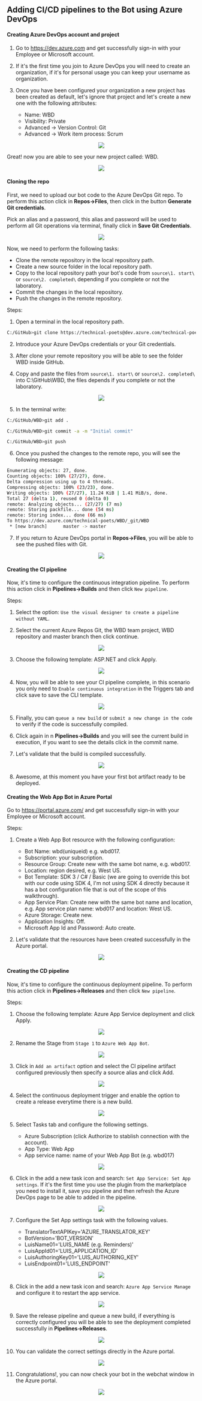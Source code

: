 ## Adding CI/CD pipelines to the Bot using Azure DevOps

#### Creating Azure DevOps account and project

1. Go to https://dev.azure.com and get successfully sign-in with your Employee or Microsoft account.

2. If it's the first time you join to Azure DevOps you will need to create an organization, if it's for personal usage you can keep your username as organization.

3. Once you have been configured your organization a new project has been created as default, let's ignore that project and let's create a new one with the following attributes:

    - Name: WBD
    - Visibility: Private
    - Advanced -> Version Control: Git
    - Advanced -> Work item process: Scrum

<div style="text-align:center">
    <img src="http://rcervantes.me/images/walkthrough-bot-dotnet-azuredevops-project.png" />
</div>

Great! now you are able to see your new project called: WBD.

<div style="text-align:center">
    <img src="http://rcervantes.me/images/walkthrough-bot-dotnet-azuredevops-dashboard.png" />
</div>

#### Cloning the repo

First, we need to upload our bot code to the Azure DevOps Git repo. To perform this action click in <b>Repos->Files</b>, then click in the button <b>Generate Git credentials</b>.

Pick an alias and a password, this alias and password will be used to perform all Git operations via terminal, finally click in <b>Save Git Credentials</b>.

<div style="text-align:center">
    <img src="http://rcervantes.me/images/walkthrough-bot-dotnet-azuredevops-credentials.png" />
</div>

Now, we need to perform the following tasks:

- Clone the remote repository in the local repository path.
- Create a new source folder in the local repository path.
- Copy to the local repository path your bot's code from `source\1. start\` or `source\2. completed\` depending if you complete or not the laboratory.
- Commit the changes in the local repository.
- Push the changes in the remote repository.

Steps:

1. Open a terminal in the local repository path.

```bash
C:/GitHub>git clone https://technical-poets@dev.azure.com/technical-poets/WBD/_git/WBD
```

2. Introduce your Azure DevOps credentials or your Git credentials.

3. After clone your remote repository you will be able to see the folder WBD inside GitHub.

4. Copy and paste the files from `source\1. start\` or `source\2. completed\` into C:\GitHub\WBD\, the files  depends if you complete or not the laboratory.

<div style="text-align:center">
    <img src="http://rcervantes.me/images/walkthrough-bot-dotnet-azuredevops-files.png" />
</div>

5. In the terminal write:

```bash
C:/GitHub/WBD>git add .
```

```bash
C:/GitHub/WBD>git commit -a -m "Initial commit"
```

```bash
C:/GitHub/WBD>git push
```

6. Once you pushed the changes to the remote repo, you will see the following message:

```bash
Enumerating objects: 27, done.
Counting objects: 100% (27/27), done.
Delta compression using up to 4 threads.
Compressing objects: 100% (23/23), done.
Writing objects: 100% (27/27), 11.24 KiB | 1.41 MiB/s, done.
Total 27 (delta 1), reused 0 (delta 0)
remote: Analyzing objects... (27/27) (7 ms)
remote: Storing packfile... done (54 ms)
remote: Storing index... done (66 ms)
To https://dev.azure.com/technical-poets/WBD/_git/WBD
 * [new branch]      master -> master
 ```

7. If you return to Azure DevOps portal in <b>Repos->Files</b>, you will be able to see the pushed files with Git.

<div style="text-align:center">
    <img src="http://rcervantes.me/images/walkthrough-bot-dotnet-azuredevops-filesportal.png" />
</div>

#### Creating the CI pipeline

Now, it's time to configure the continuous integration pipeline. To perform this action click in <b>Pipelines->Builds</b> and then click `New pipeline`.

Steps:

1. Select the option: `Use the visual designer to create a pipeline without YAML`.

2. Select the current Azure Repos Git, the WBD team project, WBD repository and master branch then click continue.

<div style="text-align:center">
    <img src="http://rcervantes.me/images/walkthrough-bot-dotnet-azuredevops-azurerepos.png" />
</div>

3. Choose the following template: ASP.NET and click Apply.

<div style="text-align:center">
    <img src="http://rcervantes.me/images/walkthrough-bot-dotnet-azuredevops-citemplate.png" />
</div>

4. Now, you will be able to see your CI pipeline complete, in this scenario you only need to `Enable continuous integration` in the Triggers tab and click save to save the CLI template.

<div style="text-align:center">
    <img src="http://rcervantes.me/images/walkthrough-bot-dotnet-azuredevops-citemplate2.png" />
</div>

5. Finally, you can `queue a new build` or `submit a new change in the code` to verify if the code is successfully compiled.

6. Click again in n <b>Pipelines->Builds</b> and you will see the current build in execution, if you want to see the details click in the commit name.

7. Let's validate that the build is compiled successfully.

<div style="text-align:center">
    <img src="http://rcervantes.me/images/walkthrough-bot-dotnet-azuredevops-build.png" />
</div>

8. Awesome, at this moment you have your first bot artifact ready to be deployed.

#### Creating the Web App Bot in Azure Portal

Go to https://portal.azure.com/ and get successfully sign-in with your Employee or Microsoft account.

Steps:

1. Create a Web App Bot resource with the following configuration:

    - Bot Name: wbd(uniqueid) e.g. wbd017.
    - Subscription: your subscription.
    - Resource Group: Create new with the same bot name, e.g. wbd017.
    - Location: region desired, e.g. West US.
    - Bot Template: SDK 3 / C# / Basic (we are going to override this bot with our code using SDK 4, I'm not using SDK 4 directly because it has a bot configuration file that is out of the scope of this walkthrough).
    - App Service Plan: Create new with the same bot name and location, e.g. App service plan name: wbd017 and location: West US.
    - Azure Storage: Create new.
    - Application Insights: Off.
    - Microsoft App Id and Password: Auto create.

2. Let's validate that the resources have been created successfully in the Azure portal.

<div style="text-align:center">
    <img src="http://rcervantes.me/images/walkthrough-bot-dotnet-azuredevops-deployment.png" />
</div>

#### Creating the CD pipeline

Now, it's time to configure the continuous deployment pipeline. To perform this action click in <b>Pipelines->Releases</b> and then click `New pipeline`.

Steps:

1. Choose the following template: Azure App Service deployment and click Apply.

<div style="text-align:center">
    <img src="http://rcervantes.me/images/walkthrough-bot-dotnet-azuredevops-cdtemplate.png" />
</div>

2. Rename the Stage from `Stage 1` to `Azure Web App Bot`.

<div style="text-align:center">
    <img src="http://rcervantes.me/images/walkthrough-bot-dotnet-azuredevops-stage.png" />
</div>

3. Click in `Add an artifact` option and select the CI pipeline artifact configured previously then specify a source alias and click Add.

<div style="text-align:center">
    <img src="http://rcervantes.me/images/walkthrough-bot-dotnet-azuredevops-artifact.png" />
</div>

4. Select the continuous deployment trigger and enable the option to create a release everytime there is a new build.

<div style="text-align:center">
    <img src="http://rcervantes.me/images/walkthrough-bot-dotnet-azuredevops-triggerrelease.png" />
</div>

5. Select Tasks tab and configure the following settings.

    - Azure Subscription (click Authorize to stablish connection with the account).
    - App Type: Web App
    - App service name: name of your Web App Bot (e.g. wbd017)

<div style="text-align:center">
    <img src="http://rcervantes.me/images/walkthrough-bot-dotnet-azuredevops-cdtemplateconfig.png" />
</div>

6. Click in the add a new task icon and search: `Set App Service: Set App settings`. If it's the first time you use the plugin from the marketplace you need to install it, save you pipeline and then refresh the Azure DevOps page to be able to added in the pipeline.

<div style="text-align:center">
    <img src="http://rcervantes.me/images/walkthrough-bot-dotnet-azuredevops-appsettings.png" />
</div>

7. Configure the Set App settings task with the following values.

    - TranslatorTextAPIKey='AZURE_TRANSLATOR_KEY'
    - BotVersion='BOT_VERSION'
    - LuisName01='LUIS_NAME (e.g. Reminders)'
    - LuisAppId01='LUIS_APPLICATION_ID'
    - LuisAuthoringKey01='LUIS_AUTHORING_KEY'
    - LuisEndpoint01='LUIS_ENDPOINT'

<div style="text-align:center">
    <img src="http://rcervantes.me/images/walkthrough-bot-dotnet-azuredevops-appsettings2.png" />
</div>

8. Click in the add a new task icon and search: `Azure App Service Manage` and configure it to restart the app service.

<div style="text-align:center">
    <img src="http://rcervantes.me/images/walkthrough-bot-dotnet-azuredevops-restart.png" />
</div>

9. Save the release pipeline and queue a new build, if everything is correctly configured you will be able to see the deployment completed successfully in <b>Pipelines->Releases</b>.

<div style="text-align:center">
    <img src="http://rcervantes.me/images/walkthrough-bot-dotnet-azuredevops-deploymentsuccessfully.png" />
</div>

10. You can validate the correct settings directly in the Azure portal.

<div style="text-align:center">
    <img src="http://rcervantes.me/images/walkthrough-bot-dotnet-azuredevops-azureappsettings.png" />
</div>

11. Congratulations!, you can now check your bot in the webchat window in the Azure portal.

<div style="text-align:center">
    <img src="http://rcervantes.me/images/walkthrough-bot-dotnet-azuredevops-webchat.png" />
</div>

